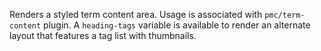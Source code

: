 Renders a styled term content area. Usage is associated with `pmc/term-content` plugin. A `heading-tags` variable is available to render an alternate layout that features a tag list with thumbnails.